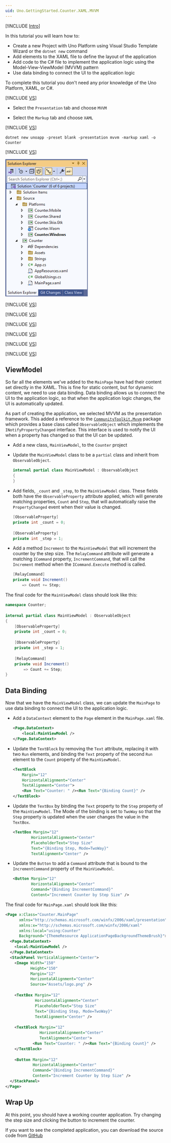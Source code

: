 ```yaml
---
uid: Uno.GettingStarted.Counter.XAML.MVVM
---
```


[!INCLUDE [Intro](include-intro.md)]

In this tutorial you will learn how to:

- Create a new Project with Uno Platform using Visual Studio Template Wizard or the `dotnet new` command
- Add elements to the XAML file to define the layout of the application
- Add code to the C# file to implement the application logic using the Model-View-ViewModel (MVVM) pattern
- Use data binding to connect the UI to the application logic

To complete this tutorial you don't need any prior knowledge of the Uno Platform, XAML, or C#. 

[!INCLUDE [VS](include-vs.md)]

- Select the `Presentation` tab and choose `MVVM`

- Select the `Markup` tab and choose `XAML`

[!INCLUDE [VS](include-cli.md)]

```
dotnet new unoapp -preset blank -presentation mvvm -markup xaml -o Counter
```

[!INCLUDE [VS](include-cli2.md)]


![Counter Solution](Assets/counter-solution-xaml.png) 

[!INCLUDE [VS](include-mainwindow.md)]

[!INCLUDE [VS](include-mainpage-xaml.md)]

[!INCLUDE [VS](include-mainpage-layout.md)]

[!INCLUDE [VS](include-mainpage-image-xaml.md)]

[!INCLUDE [VS](include-mainpage-change-layout.md)]

[!INCLUDE [VS](include-mainpage-elements-xaml.md)]


## ViewModel

So far all the elements we've added to the `MainPage` have had their content set directly in the XAML. This is fine for static content, but for dynamic content, we need to use data binding. Data binding allows us to connect the UI to the application logic, so that when the application logic changes, the UI is automatically updated.

As part of creating the application, we selected MVVM as the presentation framework. This added a reference to the [`CommunityToolkit.Mvvm`](https://learn.microsoft.com/en-us/dotnet/communitytoolkit/mvvm/) package which provides a base class called `ObservableObject` which implements the `INotifyPropertyChanged` interface. This interface is used to notify the UI when a property has changed so that the UI can be updated.

- Add a new class, `MainViewModel`, to the `Counter` project
- Update the `MainViewModel` class to be a `partial` class and inherit from `ObservableObject`.

    ```csharp
    internal partial class MainViewModel : ObservableObject
    {
    }
    ```

- Add fields, `_count` and `_step`, to the `MainViewModel` class. These fields both have the `ObservableProperty` attribute applied, which will generate matching properties, `Count` and `Step`, that will automatically raise the `PropertyChanged` event when their value is changed.

    ```csharp
    [ObservableProperty]
    private int _count = 0;

    [ObservableProperty]
    private int _step = 1;
    ```

- Add a method `Increment` to the `MainViewModel` that will increment the counter by the step size. The `RelayCommand` attribute will generate a matching `ICommand` property, `IncrementCommand`, that will call the `Increment` method when the `ICommand.Execute` method is called.

    ```csharp
    [RelayCommand]
    private void Increment()
        => Count += Step;
    ```

The final code for the `MainViewModel` class should look like this:

```csharp
namespace Counter;

internal partial class MainViewModel : ObservableObject
{
    [ObservableProperty]
    private int _count = 0;

    [ObservableProperty]
    private int _step = 1;

    [RelayCommand]
    private void Increment()
        => Count += Step;
}
```

## Data Binding

Now that we have the `MainViewModel` class, we can update the `MainPage` to use data binding to connect the UI to the application logic.

- Add a `DataContext` element to the `Page` element in the `MainPage.xaml` file.

    ```xml
    <Page.DataContext>
        <local:MainViewModel />
    </Page.DataContext>
    ```

- Update the `TextBlock` by removing the `Text` attribute, replacing it with two `Run` elements, and binding the `Text` property of the second `Run` element to the `Count` property of the `MainViewModel`.

    ```xml
    <TextBlock
        Margin="12"
        HorizontalAlignment="Center"
        TextAlignment="Center">
        <Run Text="Counter: " /><Run Text="{Binding Count}" />
    </TextBlock>
    ```
- Update the `TextBox` by binding the `Text` property to the `Step` property of the `MainViewModel`. The Mode of the binding is set to `TwoWay` so that the `Step` property is updated when the user changes the value in the `TextBox`.

    ```xml
    <TextBox Margin="12"
            HorizontalAlignment="Center"
            PlaceholderText="Step Size"
            Text="{Binding Step, Mode=TwoWay}"
            TextAlignment="Center" />
    ```

- Update the `Button` to add a `Command` attribute that is bound to the `IncrementCommand` property of the `MainViewModel`.

    ```xml
    <Button Margin="12"
            HorizontalAlignment="Center"
            Command="{Binding IncrementCommand}"
            Content="Increment Counter by Step Size" />
    ```

The final code for `MainPage.xaml` should look like this:

```xml
<Page x:Class="Counter.MainPage"
      xmlns="http://schemas.microsoft.com/winfx/2006/xaml/presentation"
      xmlns:x="http://schemas.microsoft.com/winfx/2006/xaml"
      xmlns:local="using:Counter"
      Background="{ThemeResource ApplicationPageBackgroundThemeBrush}">
  <Page.DataContext>
    <local:MainViewModel />
  </Page.DataContext>
  <StackPanel VerticalAlignment="Center">
    <Image Width="150"
           Height="150"
           Margin="12"
           HorizontalAlignment="Center"
           Source="Assets/logo.png" />

    <TextBox Margin="12"
             HorizontalAlignment="Center"
             PlaceholderText="Step Size"
             Text="{Binding Step, Mode=TwoWay}"
             TextAlignment="Center" />

    <TextBlock Margin="12"
               HorizontalAlignment="Center"
               TextAlignment="Center">
			<Run Text="Counter: " /><Run Text="{Binding Count}" />
    </TextBlock>

    <Button Margin="12"
            HorizontalAlignment="Center"
            Command="{Binding IncrementCommand}"
            Content="Increment Counter by Step Size" />
  </StackPanel>
</Page>
```

## Wrap Up

At this point, you should have a working counter application. Try changing the step size and clicking the button to increment the counter.

If you want to see the completed application, you can download the source code from [GitHub](https://github.com/unoplatform/Uno.GettingStartedTutorial/tree/master/src/Counter)




